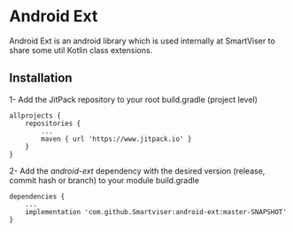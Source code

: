 # Android Ext

Android Ext is an android library which is used internally at SmartViser to share some util Kotlin 
class extensions.

## Installation

1- Add the JitPack repository to your root build.gradle (project level)
```
allprojects {
    repositories {
        ...
		maven { url 'https://www.jitpack.io' }
	}
}
```

2- Add the *android-ext* dependency with the desired version (release, commit hash or branch) to 
your module build.gradle 
```
dependencies {
    ...
    implementation 'com.github.Smartviser:android-ext:master-SNAPSHOT'
}
```
